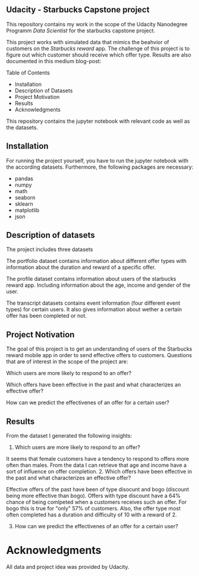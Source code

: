 ## Udacity - Starbucks Capstone project 

This repository contains my work in the scope of the Udacity Nanodegree Programm *Data Scientist* for the starbucks capstone project.

This project works with simulated data that mimics the beahvior of customers on the *Starbucks reward* app. The challenge of this project is to figure out which customer should receive which offer type. Results are also documented in this medium blog-post:


Table of Contents

- Installation
- Description of Datasets
- Project Motivation
- Results
- Acknowledgments

This repository contains the jupyter notebook with relevant code as well as the datasets. 

## Installation

For running the project yourself, you have to run the jupyter notebook with the according datasets. Furthermore, the following packages are necessary:

- pandas
- numpy
- math
- seaborn
- sklearn
- matplotlib
- json


## Description of datasets

The project includes three datasets

The portfolio dataset contains information about different offer types with information about the duration and reward of a specific offer.

The profile dataset contains information about users of the starbucks reward app. Including information about the age, income and gender of the user.

The transcript datasets contains event information (four different event types) for certain users. It also gives information about wether a certain offer has been completed or not. 


## Project Notivation

The goal of this project is to get an understanding of users of the Starbucks reward mobile app in order to send effective offers to customers.
Questions that are of interest in the scope of the project are:

Which users are more likely to respond to an offer?

Which offers have been effective in the past and what characterizes an effective offer?

How can we predict the effectivenes of an offer for a certain user?

## Results

From the dataset I generated the following insights:

1. Which users are more likely to respond to an offer?

It seems that female customers have a tendency to respond to offers more often than males. From the data I can retrieve that age and income have a sort of influence on offer completion. 
2. Which offers have been effective in the past and what characterizes an effective offer?

Effective offers of the past have been of type disocunt and bogo (discount being more effective than bogo). Offers with type discount have a 64% chance of being comlpeted when a customers receives such an offer. For bogo this is true for "only" 57% of customers.
Also, the offer type most often completed has a duration and difficulty of 10 with a reward of 2.

3. How can we predict the effectivenes of an offer for a certain user?



# Acknowledgments

All data and project idea was provided by Udacity. 
